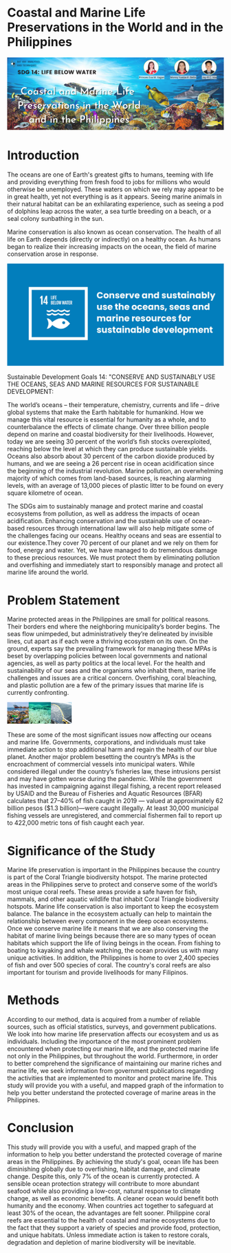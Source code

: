 # Coastal and Marine Life Preservations in the World and in the Philippines

<img src="Header_Title.png" width= "auto" height= "auto">

# Introduction

  The oceans are one of Earth's greatest gifts to humans, teeming with life and providing everything from fresh food to jobs for millions who would otherwise be unemployed. These waters on which we rely may appear to be in great health, yet not everything is as it appears.
Seeing marine animals in their natural habitat can be an exhilarating experience, such as seeing a pod of dolphins leap across the water, a sea turtle breeding on a beach, or a seal colony sunbathing in the sun.

  Marine conservation is also known as ocean conservation. The health of all life on Earth depends (directly or indirectly) on a healthy ocean. As humans began to realize their increasing impacts on the ocean, the field of marine conservation arose in response.

<img src="SDG_14.jpg" width= "auto" height= "auto">

Sustainable Development Goals 14: "CONSERVE AND SUSTAINABLY USE THE OCEANS, SEAS AND MARINE RESOURCES FOR SUSTAINABLE DEVELOPMENT:

  The world’s oceans – their temperature, chemistry, currents and life – drive global systems that make the Earth habitable for humankind. How we manage this vital resource is essential for humanity as a whole, and to counterbalance the effects of climate change. Over three billion people depend on marine and coastal biodiversity for their livelihoods. However, today we are seeing 30 percent of the world’s fish stocks overexploited, reaching below the level at which they can produce sustainable yields. Oceans also absorb about 30 percent of the carbon dioxide produced by humans, and we are seeing a 26 percent rise in ocean acidification since the beginning of the industrial revolution. Marine pollution, an overwhelming majority of which comes from land-based sources, is reaching alarming levels, with an average of 13,000 pieces of plastic litter to be found on every square kilometre of ocean.

  The SDGs aim to sustainably manage and protect marine and coastal ecosystems from pollution, as well as address the impacts of ocean acidification. Enhancing conservation and the sustainable use of ocean-based resources through international law will also help mitigate some of the challenges facing our oceans. Healthy oceans and seas are essential to our existence.They cover 70 percent of our planet and we rely on them for food, energy and water. Yet, we have managed to do tremendous damage to these precious resources. We must protect them by eliminating pollution and overfishing and immediately start to responsibly manage and protect all marine life around the world.

# Problem Statement

  Marine protected areas in the Philippines are small for political reasons. Their borders end where the neighboring municipality’s border begins. The seas flow unimpeded, but administratively they’re delineated by invisible lines, cut apart as if each were a thriving ecosystem on its own. On the ground, experts say the prevailing framework for managing these MPAs is beset by overlapping policies between local governments and national agencies, as well as party politics at the local level. For the health and sustainability of our seas and the organisms who inhabit them, marine life challenges and issues are a critical concern. Overfishing, coral bleaching, and plastic pollution are a few of the primary issues that marine life is currently confronting. 

<img src="problems.png" width= "auto" height= "50">

  These are some of the most significant issues now affecting our oceans and marine life. Governments, corporations, and individuals must take immediate action to stop additional harm and regain the health of our blue planet. Another major problem besetting the country’s MPAs is the encroachment of commercial vessels into municipal waters. While considered illegal under the country’s fisheries law, these intrusions persist and may have gotten worse during the pandemic. While the government has invested in campaigning against illegal fishing, a recent report released by USAID and the Bureau of Fisheries and Aquatic Resources (BFAR) calculates that 27–40% of fish caught in 2019 — valued at approximately 62 billion pesos ($1.3 billion)—were caught illegally. At least 30,000 municipal fishing vessels are unregistered, and commercial fishermen fail to report up to 422,000 metric tons of fish caught each year.

# Significance of the Study 

  Marine life preservation is important in the Philippines because the country is part of the Coral Triangle biodiversity hotspot. The marine protected areas in the Philippines serve to protect and conserve some of the world’s most unique coral reefs. These areas provide a safe haven for fish, mammals, and other aquatic wildlife that inhabit Coral Triangle biodiversity hotspots. Marine life conservation is also important to keep the ecosystem balance. The balance in the ecosystem actually can help to maintain the relationship between every component in the deep ocean ecosystems. Once we conserve marine life it means that we are also conserving the habitat of marine living beings because there are so many types of ocean habitats which support the life of living beings in the ocean. From fishing to boating to kayaking and whale watching, the ocean provides us with many unique activities. In addition, the Philippines is home to over 2,400 species of fish and over 500 species of coral. The country's coral reefs are also important for tourism and provide livelihoods for many Filipinos.

# Methods

  According to our method, data is acquired from a number of reliable sources, such as official statistics, surveys, and government publications. We look into how marine life preservation affects our ecosystem and us as individuals. Including the importance of the most prominent problem encountered when protecting our marine life, and the protected marine life not only in the Philippines, but throughout the world. Furthermore, in order to better comprehend the significance of maintaining our marine riches and marine life, we seek information from government publications regarding the activities that are implemented to monitor and protect marine life. This study will provide you with a useful, and mapped graph of the information to help you better understand the protected coverage of marine areas in the Philippines.

# Conclusion

  This study will provide you with a useful, and mapped graph of the information to help you better understand the protected coverage of marine areas in the Philippines. By achieving the study's goal, ocean life has been diminishing globally due to overfishing, habitat damage, and climate change. Despite this, only 7% of the ocean is currently protected. A sensible ocean protection strategy will contribute to more abundant seafood while also providing a low-cost, natural response to climate change, as well as economic benefits. A cleaner ocean would benefit both humanity and the economy. When countries act together to safeguard at least 30% of the ocean, the advantages are felt sooner. Philippine coral reefs are essential to the health of coastal and marine ecosystems due to the fact that they support a variety of species and provide food, protection, and unique habitats. Unless immediate action is taken to restore corals, degradation and depletion of marine biodiversity will be inevitable.

